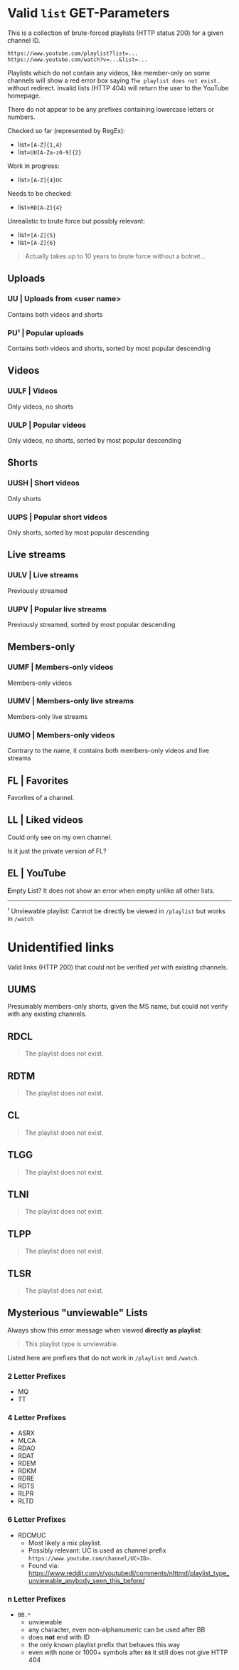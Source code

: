 # Valid `list` GET-Parameters
This is a collection of brute-forced playlists (HTTP status 200) for a given channel ID.

```
https://www.youtube.com/playlist?list=...
https://www.youtube.com/watch?v=...&list=...
```

Playlists which do not contain any videos, like member-only on some channels
will show a red error box saying `The playlist does not exist.` without redirect.
Invalid lists (HTTP 404) will return the user to the YouTube homepage.

There do not appear to be any prefixes containing lowercase letters or numbers.

Checked so far (represented by RegEx):
- list=`[A-Z]{1,4}`
- list=`UU[A-Za-z0-9]{2}`

Work in progress:
- list=`[A-Z]{4}UC`

Needs to be checked:
- list=`RD[A-Z]{4}`

Unrealistic to brute force but possibly relevant:
- list=`[A-Z]{5}`
- list=`[A-Z]{6}`

> Actually takes up to 10 years to brute force without a botnet...

## Uploads

### UU | Uploads from \<user name>
Contains both videos and shorts

### PU¹ | Popular uploads
Contains both videos and shorts, sorted by most popular descending

## Videos

### UULF | Videos
Only videos, no shorts

### UULP | Popular videos
Only videos, no shorts, sorted by most popular descending

## Shorts

### UUSH | Short videos
Only shorts

### UUPS | Popular short videos
Only shorts, sorted by most popular descending

## Live streams

### UULV | Live streams
Previously streamed

### UUPV | Popular live streams
Previously streamed, sorted by most popular descending

## Members-only

### UUMF | Members-only videos
Members-only videos

### UUMV | Members-only live streams
Members-only live streams

### UUMO | Members-only videos
Contrary to the name, it contains both members-only videos and live streams

## FL | Favorites
Favorites of a channel.

## LL | Liked videos
Could only see on my own channel.

Is it just the private version of FL?

## EL | YouTube
**E**mpty **L**ist? It does not show an error when empty unlike all other lists.

---

¹ Unviewable playlist: Cannot be directly be viewed in `/playlist` but works in `/watch`

# Unidentified links
Valid links (HTTP 200) that could not be verified _yet_ with existing channels.

## UUMS
Presumably members-only shorts, given the MS name, but could not verify with any existing channels.

## RDCL
> The playlist does not exist.

## RDTM
> The playlist does not exist.

## CL
> The playlist does not exist.

## TLGG
> The playlist does not exist.

## TLNI
> The playlist does not exist.

## TLPP
> The playlist does not exist.

## TLSR
> The playlist does not exist.

## Mysterious "unviewable" Lists
Always show this error message when viewed **directly as playlist**:
> This playlist type is unviewable.

Listed here are prefixes that do not work in `/playlist` and `/watch`.

### 2 Letter Prefixes
- MQ
- TT

### 4 Letter Prefixes
- ASRX
- MLCA
- RDAO
- RDAT
- RDEM
- RDKM
- RDRE
- RDTS
- RLPR
- RLTD

### 6 Letter Prefixes
- RDCMUC
  - Most likely a mix playlist.
  - Possibly relevant: UC is used as channel prefix `https://www.youtube.com/channel/UC<ID>`.
  - Found via: https://www.reddit.com/r/youtubedl/comments/nlttmd/playlist_type_unviewable_anybody_seen_this_before/

### n Letter Prefixes
- `BB.*`
  - unviewable
  - any character, even non-alphanumeric can be used after BB
  - does **not** end with ID
  - the only known playlist prefix that behaves this way
  - even with none or 1000+ symbols after `BB` it still does not give HTTP 404
